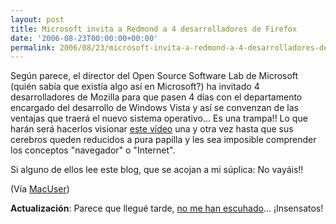```yaml
---
layout: post
title: Microsoft invita a Redmond a 4 desarrolladores de Firefox
date: '2006-08-23T00:00:00+00:00'
permalink: 2006/08/23/microsoft-invita-a-redmond-a-4-desarrolladores-de-firefox/
---
```

<img style="float:right; margin:0 0 10px 10px;" src="http://photos1.blogger.com/blogger/6639/1972/320/ackbar.jpg" border="0" alt="" />Según parece, el director del Open Source Software Lab de Microsoft (quién sabía que existía algo así en Microsoft?) ha invitado 4 desarrolladores de Mozilla para que pasen 4 días con el departamento encargado del desarrollo de Windows Vista y así se convenzan de las ventajas que traerá el nuevo sistema operativo... Es una trampa!! Lo que harán será hacerlos visionar <a href="http://www.youtube.com/watch?v=PrwnJDQy0ic">este vídeo</a> una y otra vez hasta que sus cerebros queden reducidos a pura papilla y les sea imposible comprender los conceptos "navegador" o "Internet".

Si alguno de ellos lee este blog, que se acojan a mi súplica: No vayáis!!

(Vía <a href="http://www.macuser.com/internet/its_a_trap_microsoft_invites_m.php">MacUser</a>)

<span style="font-weight:bold;">Actualización</span>: Parece que llegué tarde, <a href="http://www.osnews.com/story.php?news_id=15606">no me han escuhado</a>... ¡Insensatos!
